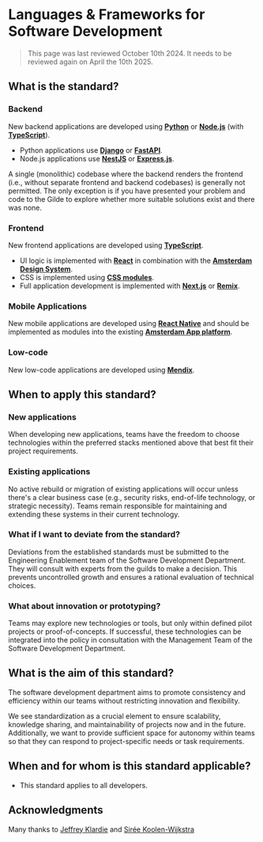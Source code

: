 # Languages & Frameworks for Software Development

> This page was last reviewed October 10th 2024. It needs to be reviewed again on April the 10th 2025.

## What is the standard?

### Backend

New backend applications are developed using **[Python](https://www.python.org/)** or **[Node.js](https://nodejs.org/)** (with **[TypeScript](https://www.typescriptlang.org/)**).

- Python applications use **[Django](https://www.djangoproject.com/)** or **[FastAPI](https://fastapi.tiangolo.com/)**.
- Node.js applications use **[NestJS](https://nestjs.com/)** or **[Express.js](https://expressjs.com/)**.

A single (monolithic) codebase where the backend renders the frontend (i.e., without separate frontend and backend codebases) is generally not permitted. The only exception is if you have presented your problem and code to the Gilde to explore whether more suitable solutions exist and there was none.

### Frontend

New frontend applications are developed using **[TypeScript](https://www.typescriptlang.org/)**.

- UI logic is implemented with **[React](https://react.dev/)** in combination with the **[Amsterdam Design System](https://designsystem.amsterdam/)**.
- CSS is implemented using **[CSS modules](https://github.com/css-modules/css-modules)**.
- Full application development is implemented with **[Next.js](https://nextjs.org/)** or **[Remix](https://remix.run/)**.

### Mobile Applications

New mobile applications are developed using **[React Native](https://reactnative.dev/)** and should be implemented as modules into the existing **[Amsterdam App platform](https://github.com/Amsterdam/amsterdam-app-frontend)**.

### Low-code

New low-code applications are developed using **[Mendix](https://www.mendix.com/)**.

## When to apply this standard?

### New applications

When developing new applications, teams have the freedom to choose technologies within the preferred stacks mentioned above that best fit their project requirements.

### Existing applications

No active rebuild or migration of existing applications will occur unless there's a clear business case (e.g., security risks, end-of-life technology, or strategic necessity). Teams remain responsible for maintaining and extending these systems in their current technology.

### What if I want to deviate from the standard?

Deviations from the established standards must be submitted to the Engineering Enablement team of the Software Development Department. They will consult with experts from the guilds to make a decision. This prevents uncontrolled growth and ensures a rational evaluation of technical choices.

### What about innovation or prototyping?

Teams may explore new technologies or tools, but only within defined pilot projects or proof-of-concepts. If successful, these technologies can be integrated into the policy in consultation with the Management Team of the Software Development Department.

## What is the aim of this standard?

The software development department aims to promote consistency and efficiency within our teams without restricting innovation and flexibility.

We see standardization as a crucial element to ensure scalability, knowledge sharing, and maintainability of projects now and in the future. Additionally, we want to provide sufficient space for autonomy within teams so that they can respond to project-specific needs or task requirements.

## When and for whom is this standard applicable?

- This standard applies to all developers.

## Acknowledgments

Many thanks to [Jeffrey Klardie](https://github.com/jklardie) and [Sirée Koolen-Wijkstra](https://github.com/SireeKoolenWijkstra)
